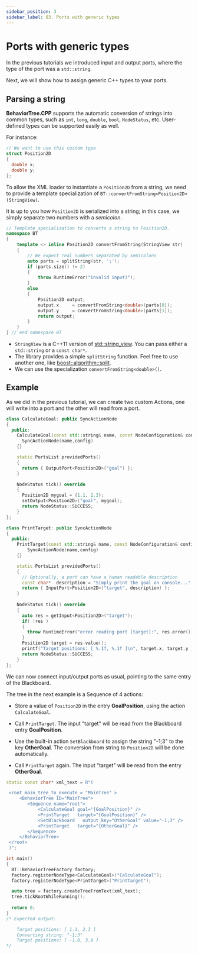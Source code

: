 ```yaml
---
sidebar_position: 3
sidebar_label: 03. Ports with generic types
---
```


# Ports with generic types

In the previous tutorials we introduced input and output ports, where the
type of the port was a `std::string`.

Next, we will show how to assign generic C++ types to your ports.

## Parsing a string

__BehaviorTree.CPP__ supports the automatic conversion of strings into common
types, such as `int`, `long`, `double`, `bool`, `NodeStatus`, etc.
User-defined types can be supported easily as well. 

For instance:

``` cpp
// We want to use this custom type
struct Position2D 
{ 
  double x;
  double y; 
};
```

To allow the XML loader to instantiate a `Position2D` from a string,
we need to provide a template 
specialization of `BT::convertFromString<Position2D>(StringView)`.

It is up to you how `Position2D` is serialized into a string; in this case, 
we simply separate two numbers with a _semicolon_.

``` cpp
// Template specialization to converts a string to Position2D.
namespace BT
{
    template <> inline Position2D convertFromString(StringView str)
    {
        // We expect real numbers separated by semicolons
        auto parts = splitString(str, ';');
        if (parts.size() != 2)
        {
            throw RuntimeError("invalid input)");
        }
        else
        {
            Position2D output;
            output.x     = convertFromString<double>(parts[0]);
            output.y     = convertFromString<double>(parts[1]);
            return output;
        }
    }
} // end namespace BT
```

- `StringView` is a C++11 version of [std::string_view](https://en.cppreference.com/w/cpp/header/string_view). 
   You can pass either a `std::string` or a `const char*`.
-  The library provides a simple `splitString` function. Feel free to use another
   one, like [boost::algorithm::split](https://www.boost.org/doc/libs/1_80_0/doc/html/boost/algorithm/split.html).
-  We can use the specialization `convertFromString<double>()`.  
   
## Example

As we did in the previous tutorial, we can create two custom Actions,
one will write into a port and the other will read from a port.

``` cpp
class CalculateGoal: public SyncActionNode
{
  public:
    CalculateGoal(const std::string& name, const NodeConfiguration& config):
      SyncActionNode(name,config)
    {}

    static PortsList providedPorts()
    {
      return { OutputPort<Position2D>("goal") };
    }

    NodeStatus tick() override
    {
      Position2D mygoal = {1.1, 2.3};
      setOutput<Position2D>("goal", mygoal);
      return NodeStatus::SUCCESS;
    }
};

class PrintTarget: public SyncActionNode
{
  public:
    PrintTarget(const std::string& name, const NodeConfiguration& config):
        SyncActionNode(name,config)
    {}

    static PortsList providedPorts()
    {
      // Optionally, a port can have a human readable description
      const char*  description = "Simply print the goal on console...";
      return { InputPort<Position2D>("target", description) };
    }
      
    NodeStatus tick() override
    {
      auto res = getInput<Position2D>("target");
      if( !res )
      {
        throw RuntimeError("error reading port [target]:", res.error());
      }
      Position2D target = res.value();
      printf("Target positions: [ %.1f, %.1f ]\n", target.x, target.y );
      return NodeStatus::SUCCESS;
    }
};
```   

We can now connect input/output ports as usual, pointing to the same 
entry of the Blackboard.

The tree in the next example is a Sequence of 4 actions:

- Store a value of `Position2D` in the entry __GoalPosition__,
  using the action `CalculateGoal`.

- Call `PrintTarget`. The input "target" will be read from the Blackboard
  entry __GoalPosition__.

- Use the built-in action `SetBlackboard` to assign the string "-1;3" to the key __OtherGoal__.
  The conversion from string to `Position2D` will be done automatically.

- Call `PrintTarget` again. The input "target" will be read from the
  entry __OtherGoal__.


``` cpp  
static const char* xml_text = R"(

 <root main_tree_to_execute = "MainTree" >
     <BehaviorTree ID="MainTree">
        <Sequence name="root">
            <CalculateGoal goal="{GoalPosition}" />
            <PrintTarget   target="{GoalPosition}" />
            <SetBlackboard   output_key="OtherGoal" value="-1;3" />
            <PrintTarget   target="{OtherGoal}" />
        </Sequence>
     </BehaviorTree>
 </root>
 )";

int main()
{
  BT::BehaviorTreeFactory factory;
  factory.registerNodeType<CalculateGoal>("CalculateGoal");
  factory.registerNodeType<PrintTarget>("PrintTarget");

  auto tree = factory.createTreeFromText(xml_text);
  tree.tickRootWhileRunning();
  
  return 0;
}
/* Expected output:

    Target positions: [ 1.1, 2.3 ]
    Converting string: "-1;3"
    Target positions: [ -1.0, 3.0 ]
*/
```  






   
